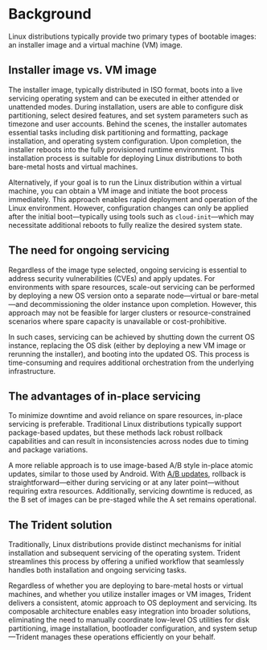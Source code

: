 # Background

Linux distributions typically provide two primary types of bootable images: an
installer image and a virtual machine (VM) image.

## Installer image vs. VM image

The installer image, typically distributed in ISO format, boots into a live
servicing operating system and can be executed in either attended or unattended
modes. During installation, users are able to configure disk partitioning,
select desired features, and set system parameters such as timezone and user
accounts. Behind the scenes, the installer automates essential tasks including
disk partitioning and formatting, package installation, and operating system
configuration. Upon completion, the installer reboots into the fully provisioned
runtime environment. This installation process is suitable for deploying Linux
distributions to both bare-metal hosts and virtual machines.

Alternatively, if your goal is to run the Linux distribution within a virtual
machine, you can obtain a VM image and initiate the boot process immediately.
This approach enables rapid deployment and operation of the Linux environment.
However, configuration changes can only be applied after the initial
boot—typically using tools such as `cloud-init`—which may necessitate additional
reboots to fully realize the desired system state.

## The need for ongoing servicing

Regardless of the image type selected, ongoing servicing is essential to address
security vulnerabilities (CVEs) and apply updates. For environments with spare
resources, scale-out servicing can be performed by deploying a new OS version
onto a separate node—virtual or bare-metal—and decommissioning the older
instance upon completion. However, this approach may not be feasible for larger
clusters or resource-constrained scenarios where spare capacity is unavailable
or cost-prohibitive.

In such cases, servicing can be achieved by shutting down the current OS
instance, replacing the OS disk (either by deploying a new VM image or rerunning
the installer), and booting into the updated OS. This process is time-consuming
and requires additional orchestration from the underlying infrastructure.

## The advantages of in-place servicing

To minimize downtime and avoid reliance on spare resources, in-place servicing
is preferable. Traditional Linux distributions typically support package-based
updates, but these methods lack robust rollback capabilities and can result in
inconsistencies across nodes due to timing and package variations.

A more reliable approach is to use image-based A/B style in-place atomic
updates, similar to those used by Android. With [A/B
updates](Reference/Glossary.md#ab-update), rollback is straightforward—either
during servicing or at any later point—without requiring extra resources.
Additionally, servicing downtime is reduced, as the B set of images can be
pre-staged while the A set remains operational.

## The Trident solution

Traditionally, Linux distributions provide distinct mechanisms for initial
installation and subsequent servicing of the operating system. Trident
streamlines this process by offering a unified workflow that seamlessly handles
both installation and ongoing servicing tasks.

Regardless of whether you are deploying to bare-metal hosts or virtual machines,
and whether you utilize installer images or VM images, Trident delivers a
consistent, atomic approach to OS deployment and servicing. Its composable
architecture enables easy integration into broader solutions, eliminating the
need to manually coordinate low-level OS utilities for disk partitioning, image
installation, bootloader configuration, and system setup—Trident manages these
operations efficiently on your behalf.
